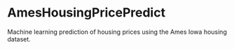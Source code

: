 # AmesHousingPricePredict
Machine learning prediction of housing prices using the Ames Iowa housing dataset.
